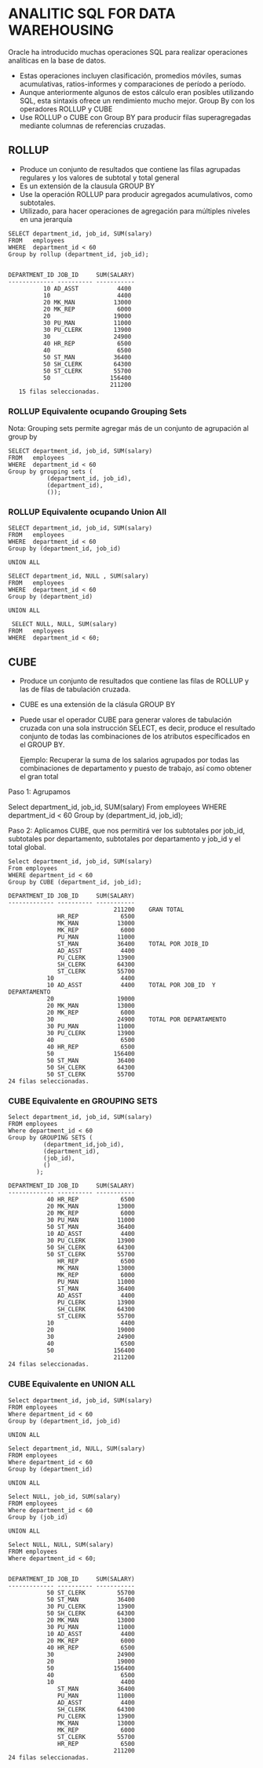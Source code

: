 # ANALITIC SQL FOR DATA WAREHOUSING 

Oracle ha introducido muchas operaciones SQL para realizar operaciones analíticas  en la base de datos.

 - Estas operaciones incluyen clasificación, promedios móviles, sumas acumulativas, ratios-informes y comparaciones de período a período.
 - Aunque anteriormente algunos de estos cálculo eran posibles utilizando SQL, esta sintaxis ofrece un rendimiento mucho mejor.
 Group By con los operadores ROLLUP y CUBE
 - Use ROLLUP o CUBE con Group BY para producir filas superagregadas mediante columnas de referencias cruzadas.
  
##  ROLLUP
 
  - Produce un conjunto de resultados que contiene las filas agrupadas regulares y los valores de subtotal y total general
  - Es un extensión de la clausula GROUP BY
  - Use la operación ROLLUP para producir agregados acumulativos, como subtotales.
  - Utilizado, para hacer operaciones de agregación para múltiples niveles en una jerarquía
 
 ```
 SELECT department_id, job_id, SUM(salary)
 FROM   employees
 WHERE  department_id < 60
 Group by rollup (department_id, job_id);
 
 
 DEPARTMENT_ID JOB_ID     SUM(SALARY)
------------- ---------- -----------
           10 AD_ASST           4400
           10                   4400
           20 MK_MAN           13000
           20 MK_REP            6000
           20                  19000
           30 PU_MAN           11000
           30 PU_CLERK         13900
           30                  24900
           40 HR_REP            6500
           40                   6500
           50 ST_MAN           36400
           50 SH_CLERK         64300
           50 ST_CLERK         55700
           50                 156400
                              211200
    15 filas seleccionadas. 
 ```
 
 ### ROLLUP Equivalente ocupando Grouping Sets
 
 Nota: Grouping sets permite agregar más de un conjunto de agrupación al group by
 ```
 SELECT department_id, job_id, SUM(salary)
 FROM   employees
 WHERE  department_id < 60
 Group by grouping sets (
            (department_id, job_id),
            (department_id),
            ());
  ```          
 ### ROLLUP Equivalente ocupando Union All
 
 ```
 SELECT department_id, job_id, SUM(salary)
 FROM   employees
 WHERE  department_id < 60
 Group by (department_id, job_id)
 
 UNION ALL
 
SELECT department_id, NULL , SUM(salary)
 FROM   employees
 WHERE  department_id < 60
 Group by (department_id)
 
 UNION ALL
 
  SELECT NULL, NULL, SUM(salary)
 FROM   employees
 WHERE  department_id < 60;
 ```
 
## CUBE
 
 - Produce un conjunto de resultados que contiene las filas de ROLLUP y las de filas de tabulación cruzada.
 - CUBE es una extensión de la clásula GROUP BY
 - Puede usar el operador CUBE para generar valores de tabulación cruzada con una sola instrucción SELECT,
   es decir, produce el resultado conjunto de todas las combinaciones de los atributos específicados en el 
   GROUP BY.
   
   Ejemplo: Recuperar la suma de los salarios agrupados por todas las combinaciones de departamento y puesto
            de trabajo, así como obtener el gran total
            
Paso 1: Agrupamos

Select department_id, job_id, SUM(salary)
From employees
WHERE department_id < 60
Group by (department_id, job_id);

Paso 2: Aplicamos CUBE, que nos permitirá ver los subtotales por job_id, subtotales por departamento, subtotales  por departamento y job_id y el total global.

```
Select department_id, job_id, SUM(salary)
From employees
WHERE department_id < 60
Group by CUBE (department_id, job_id);

DEPARTMENT_ID JOB_ID     SUM(SALARY)
------------- ---------- -----------
                              211200    GRAN TOTAL
              HR_REP            6500
              MK_MAN           13000
              MK_REP            6000
              PU_MAN           11000
              ST_MAN           36400    TOTAL POR JOIB_ID
              AD_ASST           4400
              PU_CLERK         13900
              SH_CLERK         64300
              ST_CLERK         55700
           10                   4400
           10 AD_ASST           4400    TOTAL POR JOB_ID  Y DEPARTAMENTO
           20                  19000
           20 MK_MAN           13000
           20 MK_REP            6000
           30                  24900    TOTAL POR DEPARTAMENTO
           30 PU_MAN           11000
           30 PU_CLERK         13900
           40                   6500
           40 HR_REP            6500
           50                 156400
           50 ST_MAN           36400
           50 SH_CLERK         64300
           50 ST_CLERK         55700
24 filas seleccionadas. 
```

### CUBE Equivalente en GROUPING SETS
```
Select department_id, job_id, SUM(salary)
FROM employees
Where department_id < 60
Group by GROUPING SETS (
          (department_id,job_id),
          (department_id),
          (job_id),
          ()
        );
       
DEPARTMENT_ID JOB_ID     SUM(SALARY)
------------- ---------- -----------
           40 HR_REP            6500
           20 MK_MAN           13000
           20 MK_REP            6000
           30 PU_MAN           11000
           50 ST_MAN           36400
           10 AD_ASST           4400
           30 PU_CLERK         13900
           50 SH_CLERK         64300
           50 ST_CLERK         55700
              HR_REP            6500
              MK_MAN           13000
              MK_REP            6000
              PU_MAN           11000
              ST_MAN           36400
              AD_ASST           4400
              PU_CLERK         13900
              SH_CLERK         64300
              ST_CLERK         55700
           10                   4400
           20                  19000
           30                  24900
           40                   6500
           50                 156400
                              211200
24 filas seleccionadas.
```

### CUBE Equivalente en UNION ALL
```
Select department_id, job_id, SUM(salary)
FROM employees
Where department_id < 60
Group by (department_id, job_id)

UNION ALL

Select department_id, NULL, SUM(salary)
FROM employees
Where department_id < 60
Group by (department_id)

UNION ALL

Select NULL, job_id, SUM(salary)
FROM employees
Where department_id < 60
Group by (job_id)

UNION ALL

Select NULL, NULL, SUM(salary)
FROM employees
Where department_id < 60;


DEPARTMENT_ID JOB_ID     SUM(SALARY)
------------- ---------- -----------
           50 ST_CLERK         55700
           50 ST_MAN           36400
           30 PU_CLERK         13900
           50 SH_CLERK         64300
           20 MK_MAN           13000
           30 PU_MAN           11000
           10 AD_ASST           4400
           20 MK_REP            6000
           40 HR_REP            6500
           30                  24900
           20                  19000
           50                 156400
           40                   6500
           10                   4400
              ST_MAN           36400
              PU_MAN           11000
              AD_ASST           4400
              SH_CLERK         64300
              PU_CLERK         13900
              MK_MAN           13000
              MK_REP            6000
              ST_CLERK         55700
              HR_REP            6500
                              211200
24 filas seleccionadas.
```
